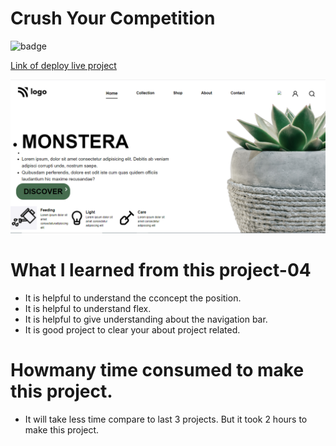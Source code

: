 # Crush Your Competition

![badge](https://img.shields.io/badge/project--06-monestra-green)

[Link of deploy live project]()

![LCO](./view06.png)

# What I learned from this project-04

- It is helpful to understand the cconcept the position.
- It is helpful to understand flex.
- It is helpful to give understanding about the navigation bar.
- It is good project to clear your about project related.

# Howmany time consumed to make this project.

- It will take less time compare to last 3 projects. But it took 2 hours to make this project.